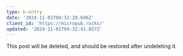 ```yaml
---
type: h-entry
date: '2024-11-01T04:32:20.696Z'
client_id: 'https://micropub.rocks/'
updated: '2024-11-01T04:32:41.857Z'
---
```

This post will be deleted, and should be restored after undeleting it.
